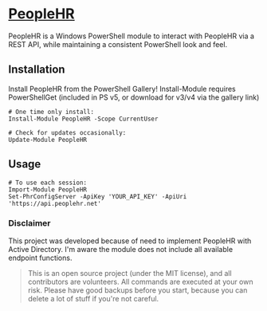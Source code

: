 # [PeopleHR]([https://](https://github.com/tomaspavlic/people-hr))

PeopleHR is a Windows PowerShell module to interact with PeopleHR via a REST API, while maintaining a consistent PowerShell look and feel.

## Installation

Install PeopleHR from the PowerShell Gallery! Install-Module requires PowerShellGet (included in PS v5, or download for v3/v4 via the gallery link)

```
# One time only install:
Install-Module PeopleHR -Scope CurrentUser

# Check for updates occasionally:
Update-Module PeopleHR
```

## Usage

```
# To use each session:
Import-Module PeopleHR
Set-PhrConfigServer -ApiKey 'YOUR_API_KEY' -ApiUri 'https://api.peoplehr.net'
```

### Disclaimer
This project was developed because of need to implement PeopleHR with Active Directory. I'm aware the module does not include all available endpoint functions.

> This is an open source project (under the MIT license), and all contributors are volunteers. All commands are executed at your own risk. Please have good backups before you start, because you can delete a lot of stuff if you're not careful.